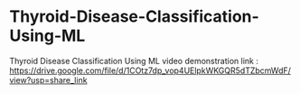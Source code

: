 # Thyroid-Disease-Classification-Using-ML
Thyroid Disease Classification Using ML
video demonstration link : https://drive.google.com/file/d/1COtz7dp_vop4UElpkWKGQR5dTZbcmWdF/view?usp=share_link
